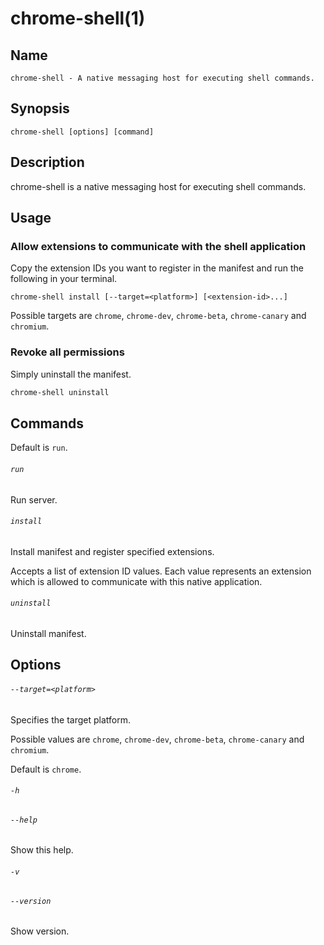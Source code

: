 # chrome-shell(1)

## Name

```
chrome-shell - A native messaging host for executing shell commands.
```

## Synopsis

```
chrome-shell [options] [command]
```

## Description

chrome-shell is a native messaging host for executing shell commands.

## Usage

### Allow extensions to communicate with the shell application

Copy the extension IDs you want to register in the manifest and run the following in your terminal.

```
chrome-shell install [--target=<platform>] [<extension-id>...]
```

Possible targets are `chrome`, `chrome-dev`, `chrome-beta`, `chrome-canary` and `chromium`.

### Revoke all permissions

Simply uninstall the manifest.

``` sh
chrome-shell uninstall
```

## Commands

Default is `run`.

###### `run`

Run server.

###### `install`

Install manifest and register specified extensions.

Accepts a list of extension ID values.
Each value represents an extension which is allowed to communicate with this native application.

###### `uninstall`

Uninstall manifest.

## Options

###### `--target=<platform>`

Specifies the target platform.

Possible values are `chrome`, `chrome-dev`, `chrome-beta`, `chrome-canary` and `chromium`.

Default is `chrome`.

###### `-h`
###### `--help`

Show this help.

###### `-v`
###### `--version`

Show version.
